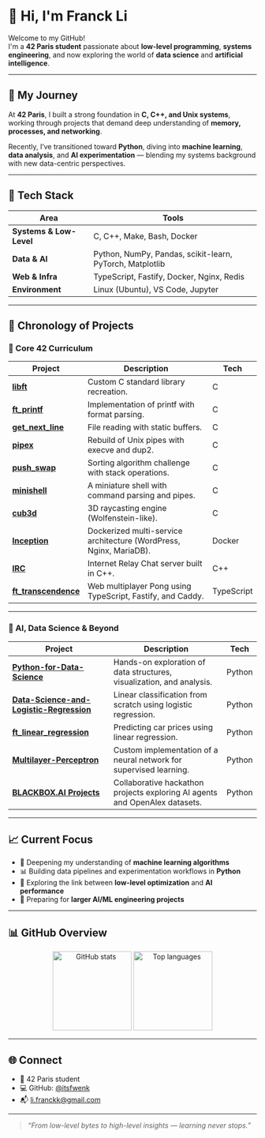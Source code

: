# 👋 Hi, I'm Franck Li

Welcome to my GitHub!  
I'm a **42 Paris student** passionate about **low-level programming**, **systems engineering**, and now exploring the world of **data science** and **artificial intelligence**.

---

## 🧭 My Journey

At **42 Paris**, I built a strong foundation in **C, C++, and Unix systems**, working through projects that demand deep understanding of **memory, processes, and networking**.  

Recently, I’ve transitioned toward **Python**, diving into **machine learning**, **data analysis**, and **AI experimentation** — blending my systems background with new data-centric perspectives.

---

## 🧰 Tech Stack

| Area | Tools |
|------|-------|
| **Systems & Low-Level** | C, C++, Make, Bash, Docker |
| **Data & AI** | Python, NumPy, Pandas, scikit-learn, PyTorch, Matplotlib |
| **Web & Infra** | TypeScript, Fastify, Docker, Nginx, Redis |
| **Environment** | Linux (Ubuntu), VS Code, Jupyter |

---

## 🧩 Chronology of Projects

### 🔹 Core 42 Curriculum
| Project | Description | Tech |
|----------|--------------|------|
| [**libft**](https://github.com/itsfwenk/libft) | Custom C standard library recreation. | C |
| [**ft_printf**](https://github.com/itsfwenk/ft_printf) | Implementation of printf with format parsing. | C |
| [**get_next_line**](https://github.com/itsfwenk/get_next_line) | File reading with static buffers. | C |
| [**pipex**](https://github.com/itsfwenk/pipex) | Rebuild of Unix pipes with execve and dup2. | C |
| [**push_swap**](https://github.com/itsfwenk/push_swap) | Sorting algorithm challenge with stack operations. | C |
| [**minishell**](https://github.com/itsfwenk/minishell) | A miniature shell with command parsing and pipes. | C |
| [**cub3d**](https://github.com/itsfwenk/cub3d) | 3D raycasting engine (Wolfenstein-like). | C |
| [**Inception**](https://github.com/itsfwenk/inception42) | Dockerized multi-service architecture (WordPress, Nginx, MariaDB). | Docker |
| [**IRC**](https://github.com/itsfwenk/42irc) | Internet Relay Chat server built in C++. | C++ |
| [**ft_transcendence**](https://github.com/itsfwenk/ft_transcendence) | Web multiplayer Pong using TypeScript, Fastify, and Caddy. | TypeScript |

---

### 🔸 AI, Data Science & Beyond
| Project | Description | Tech |
|----------|--------------|------|
| [**Python-for-Data-Science**](https://github.com/itsfwenk/Python-for-Data-Science) | Hands-on exploration of data structures, visualization, and analysis. | Python |
| [**Data-Science-and-Logistic-Regression**](https://github.com/itsfwenk/Data-Science-and-Logistic-Regression) | Linear classification from scratch using logistic regression. | Python |
| [**ft_linear_regression**](https://github.com/itsfwenk/ft_linear_regression) | Predicting car prices using linear regression. | Python |
| [**Multilayer-Perceptron**](https://github.com/itsfwenk/Multilayer-Perceptron) | Custom implementation of a neural network for supervised learning. | Python |
| [**BLACKBOX.AI Projects**](https://github.com/itsfwenk/BLACKBOX.AI-Agents-Hackathon-x-42AI-CAF) | Collaborative hackathon projects exploring AI agents and OpenAlex datasets. | Python |

---

## 📈 Current Focus

- 🧠 Deepening my understanding of **machine learning algorithms**  
- 📊 Building data pipelines and experimentation workflows in **Python**  
- 🧩 Exploring the link between **low-level optimization** and **AI performance**  
- 🚀 Preparing for **larger AI/ML engineering projects**

---

## 📊 GitHub Overview

<p align="center">
  <img src="https://github-readme-stats.vercel.app/api?username=itsfwenk&show_icons=true&theme=github_dark&hide_title=true" height="160" alt="GitHub stats"/>
  <img src="https://github-readme-stats.vercel.app/api/top-langs/?username=itsfwenk&layout=compact&theme=github_dark&hide_title=true" height="160" alt="Top languages"/>
</p>

---

## 🌐 Connect

- 🏫 42 Paris student  
- 💻 GitHub: [@itsfwenk](https://github.com/itsfwenk)  
- 📬 li.franckk@gmail.com

---

> *“From low-level bytes to high-level insights — learning never stops.”*
